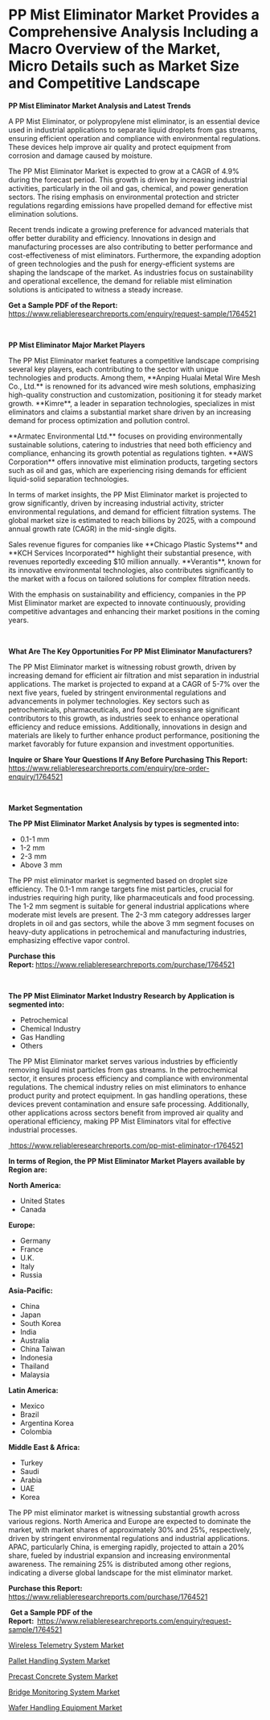 <p><h1>PP Mist Eliminator Market Provides a Comprehensive Analysis Including a Macro Overview of the Market, Micro Details such as Market Size and Competitive Landscape</h1></p><p><strong>PP Mist Eliminator Market Analysis and Latest Trends</strong></p>
<p><p>A PP Mist Eliminator, or polypropylene mist eliminator, is an essential device used in industrial applications to separate liquid droplets from gas streams, ensuring efficient operation and compliance with environmental regulations. These devices help improve air quality and protect equipment from corrosion and damage caused by moisture.</p><p>The PP Mist Eliminator Market is expected to grow at a CAGR of 4.9% during the forecast period. This growth is driven by increasing industrial activities, particularly in the oil and gas, chemical, and power generation sectors. The rising emphasis on environmental protection and stricter regulations regarding emissions have propelled demand for effective mist elimination solutions.</p><p>Recent trends indicate a growing preference for advanced materials that offer better durability and efficiency. Innovations in design and manufacturing processes are also contributing to better performance and cost-effectiveness of mist eliminators. Furthermore, the expanding adoption of green technologies and the push for energy-efficient systems are shaping the landscape of the market. As industries focus on sustainability and operational excellence, the demand for reliable mist elimination solutions is anticipated to witness a steady increase.</p></p>
<p><strong>Get a Sample PDF of the Report:&nbsp;</strong> <a href="https://www.reliableresearchreports.com/enquiry/request-sample/1764521?utm_campaign=32&utm_medium=2&utm_source=Github&utm_content=ia&utm_term=11042025&utm_id=pp-mist-eliminator">https://www.reliableresearchreports.com/enquiry/request-sample/1764521</a></p>
<p>&nbsp;</p>
<p><strong>PP Mist Eliminator Major Market Players</strong></p>
<p><p>The PP Mist Eliminator market features a competitive landscape comprising several key players, each contributing to the sector with unique technologies and products. Among them, **Anping Hualai Metal Wire Mesh Co., Ltd.** is renowned for its advanced wire mesh solutions, emphasizing high-quality construction and customization, positioning it for steady market growth. **Kimre**, a leader in separation technologies, specializes in mist eliminators and claims a substantial market share driven by an increasing demand for process optimization and pollution control. </p><p>**Armatec Environmental Ltd.** focuses on providing environmentally sustainable solutions, catering to industries that need both efficiency and compliance, enhancing its growth potential as regulations tighten. **AWS Corporation** offers innovative mist elimination products, targeting sectors such as oil and gas, which are experiencing rising demands for efficient liquid-solid separation technologies.</p><p>In terms of market insights, the PP Mist Eliminator market is projected to grow significantly, driven by increasing industrial activity, stricter environmental regulations, and demand for efficient filtration systems. The global market size is estimated to reach billions by 2025, with a compound annual growth rate (CAGR) in the mid-single digits.</p><p>Sales revenue figures for companies like **Chicago Plastic Systems** and **KCH Services Incorporated** highlight their substantial presence, with revenues reportedly exceeding $10 million annually. **Verantis**, known for its innovative environmental technologies, also contributes significantly to the market with a focus on tailored solutions for complex filtration needs.</p><p>With the emphasis on sustainability and efficiency, companies in the PP Mist Eliminator market are expected to innovate continuously, providing competitive advantages and enhancing their market positions in the coming years.</p></p>
<p>&nbsp;</p>
<p><strong>What Are The Key Opportunities For PP Mist Eliminator Manufacturers?</strong></p>
<p><p>The PP Mist Eliminator market is witnessing robust growth, driven by increasing demand for efficient air filtration and mist separation in industrial applications. The market is projected to expand at a CAGR of 5-7% over the next five years, fueled by stringent environmental regulations and advancements in polymer technologies. Key sectors such as petrochemicals, pharmaceuticals, and food processing are significant contributors to this growth, as industries seek to enhance operational efficiency and reduce emissions. Additionally, innovations in design and materials are likely to further enhance product performance, positioning the market favorably for future expansion and investment opportunities.</p></p>
<p><strong>Inquire or Share Your Questions If Any Before Purchasing This Report:</strong> <a href="https://www.reliableresearchreports.com/enquiry/pre-order-enquiry/1764521?utm_campaign=32&utm_medium=2&utm_source=Github&utm_content=ia&utm_term=11042025&utm_id=pp-mist-eliminator">https://www.reliableresearchreports.com/enquiry/pre-order-enquiry/1764521</a></p>
<p>&nbsp;</p>
<p><strong>Market Segmentation</strong></p>
<p><strong>The PP Mist Eliminator Market Analysis by types is segmented into:</strong></p>
<p><ul><li>0.1-1 mm</li><li>1-2 mm</li><li>2-3 mm</li><li>Above 3 mm</li></ul></p>
<p><p>The PP mist eliminator market is segmented based on droplet size efficiency. The 0.1-1 mm range targets fine mist particles, crucial for industries requiring high purity, like pharmaceuticals and food processing. The 1-2 mm segment is suitable for general industrial applications where moderate mist levels are present. The 2-3 mm category addresses larger droplets in oil and gas sectors, while the above 3 mm segment focuses on heavy-duty applications in petrochemical and manufacturing industries, emphasizing effective vapor control.</p></p>
<p><strong>Purchase this Report:&nbsp;</strong><a href="https://www.reliableresearchreports.com/purchase/1764521?utm_campaign=32&utm_medium=2&utm_source=Github&utm_content=ia&utm_term=11042025&utm_id=pp-mist-eliminator">https://www.reliableresearchreports.com/purchase/1764521</a></p>
<p>&nbsp;</p>
<p><strong>The PP Mist Eliminator Market Industry Research by Application is segmented into:</strong></p>
<p><ul><li>Petrochemical</li><li>Chemical Industry</li><li>Gas Handling</li><li>Others</li></ul></p>
<p><p>The PP Mist Eliminator market serves various industries by efficiently removing liquid mist particles from gas streams. In the petrochemical sector, it ensures process efficiency and compliance with environmental regulations. The chemical industry relies on mist eliminators to enhance product purity and protect equipment. In gas handling operations, these devices prevent contamination and ensure safe processing. Additionally, other applications across sectors benefit from improved air quality and operational efficiency, making PP Mist Eliminators vital for effective industrial processes.</p></p>
<p><a href="https://www.reliableresearchreports.com/pp-mist-eliminator-r1764521?utm_campaign=32&utm_medium=2&utm_source=Github&utm_content=ia&utm_term=11042025&utm_id=pp-mist-eliminator">&nbsp;https://www.reliableresearchreports.com/pp-mist-eliminator-r1764521</a></p>
<p><strong>In terms of Region, the PP Mist Eliminator Market Players available by Region are:</strong></p>
<p>
    <p> <strong> North America: </strong>
        <ul>
            <li>United States</li>
            <li>Canada</li>
        </ul>
        </p> 
    <p> <strong> Europe: </strong>
        <ul>
            <li>Germany</li>
            <li>France</li>
            <li>U.K.</li>
            <li>Italy</li>
            <li>Russia</li>
        </ul>
        </p> 
    <p> <strong> Asia-Pacific: </strong>
        <ul>
            <li>China</li>
            <li>Japan</li>
            <li>South Korea</li>
            <li>India</li>
            <li>Australia</li>
            <li>China Taiwan</li>
            <li>Indonesia</li>
            <li>Thailand</li>
            <li>Malaysia</li>
        </ul>
        </p> 
    <p> <strong> Latin America: </strong>
        <ul>
            <li>Mexico</li>
            <li>Brazil</li>
            <li>Argentina Korea</li>
            <li>Colombia</li>
        </ul>
        </p> 
    <p> <strong> Middle East & Africa: </strong>
        <ul>
            <li>Turkey</li>
            <li>Saudi</li>
            <li>Arabia</li>
            <li>UAE</li>
            <li>Korea</li>
        </ul>
    </p>
    </p>
<p><p>The PP mist eliminator market is witnessing substantial growth across various regions. North America and Europe are expected to dominate the market, with market shares of approximately 30% and 25%, respectively, driven by stringent environmental regulations and industrial applications. APAC, particularly China, is emerging rapidly, projected to attain a 20% share, fueled by industrial expansion and increasing environmental awareness. The remaining 25% is distributed among other regions, indicating a diverse global landscape for the mist eliminator market.</p></p>
<p><strong>Purchase this Report: </strong><a href="https://www.reliableresearchreports.com/purchase/1764521?utm_campaign=32&utm_medium=2&utm_source=Github&utm_content=ia&utm_term=11042025&utm_id=pp-mist-eliminator">https://www.reliableresearchreports.com/purchase/1764521</a></p>
<p>&nbsp;<strong>Get a Sample PDF of the Report:&nbsp;&nbsp;</strong><a href="https://www.reliableresearchreports.com/enquiry/request-sample/1764521?utm_campaign=32&utm_medium=2&utm_source=Github&utm_content=ia&utm_term=11042025&utm_id=pp-mist-eliminator">https://www.reliableresearchreports.com/enquiry/request-sample/1764521</a></p>
<p><strong></strong></p>
<p><p><a href="https://github.com/keeniielokl/Market-Research-Report-List-1/blob/main/wireless-telemetry-system-market.md?utm_campaign=32&utm_medium=2&utm_source=Github&utm_content=ia&utm_term=11042025&utm_id=pp-mist-eliminator">Wireless Telemetry System Market</a></p><p><a href="https://github.com/chlihakwatsi/Market-Research-Report-List-1/blob/main/pallet-handling-system-market.md?utm_campaign=32&utm_medium=2&utm_source=Github&utm_content=ia&utm_term=11042025&utm_id=pp-mist-eliminator">Pallet Handling System Market</a></p><p><a href="https://github.com/kocssequen/Market-Research-Report-List-1/blob/main/precast-concrete-system-market.md?utm_campaign=32&utm_medium=2&utm_source=Github&utm_content=ia&utm_term=11042025&utm_id=pp-mist-eliminator">Precast Concrete System Market</a></p><p><a href="https://github.com/bauzolesco/Market-Research-Report-List-1/blob/main/bridge-monitoring-system-market.md?utm_campaign=32&utm_medium=2&utm_source=Github&utm_content=ia&utm_term=11042025&utm_id=pp-mist-eliminator">Bridge Monitoring System Market</a></p><p><a href="https://github.com/alablisepah/Market-Research-Report-List-1/blob/main/wafer-handling-equipment-market.md?utm_campaign=32&utm_medium=2&utm_source=Github&utm_content=ia&utm_term=11042025&utm_id=pp-mist-eliminator">Wafer Handling Equipment Market</a></p></p>